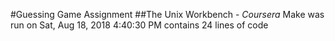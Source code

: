 #Guessing Game Assignment
##The Unix Workbench - *Coursera*
Make was run on Sat, Aug 18, 2018 4:40:30 PM
 contains 24 lines of code
